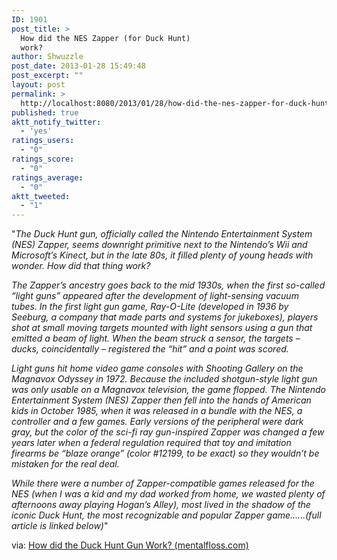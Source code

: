 ```yaml
---
ID: 1901
post_title: >
  How did the NES Zapper (for Duck Hunt)
  work?
author: Shwuzzle
post_date: 2013-01-28 15:49:48
post_excerpt: ""
layout: post
permalink: >
  http://localhost:8080/2013/01/28/how-did-the-nes-zapper-for-duck-hunt-work/
published: true
aktt_notify_twitter:
  - 'yes'
ratings_users:
  - "0"
ratings_score:
  - "0"
ratings_average:
  - "0"
aktt_tweeted:
  - "1"
---
```

"<em>The Duck Hunt gun, officially called the Nintendo Entertainment System (NES) Zapper, seems downright primitive next to the Nintendo’s Wii and Microsoft’s Kinect, but in the late 80s, it filled plenty of young heads with wonder. How did that thing work?</em>

<em>The Zapper’s ancestry goes back to the mid 1930s, when the first so-called “light guns” appeared after the development of light-sensing vacuum tubes. In the first light gun game, Ray-O-Lite (developed in 1936 by Seeburg, a company that made parts and systems for jukeboxes), players shot at small moving targets mounted with light sensors using a gun that emitted a beam of light. When the beam struck a sensor, the targets – ducks, coincidentally – registered the “hit” and a point was scored.</em>

<em>Light guns hit home video game consoles with Shooting Gallery on the Magnavox Odyssey in 1972. Because the included shotgun-style light gun was only usable on a Magnavox television, the game flopped. The Nintendo Entertainment System (NES) Zapper then fell into the hands of American kids in October 1985, when it was released in a bundle with the NES, a controller and a few games. Early versions of the peripheral were dark gray, but the color of the sci-fi ray gun-inspired Zapper was changed a few years later when a federal regulation required that toy and imitation firearms be “blaze orange” (color #12199, to be exact) so they wouldn’t be mistaken for the real deal.</em>

<em>While there were a number of Zapper-compatible games released for the NES (when I was a kid and my dad worked from home, we wasted plenty of afternoons away playing Hogan’s Alley), most lived in the shadow of the iconic Duck Hunt, the most recognizable and popular Zapper game......(full article is linked below)</em>"

via: <a href="http://mentalfloss.com/article/26875/how-did-duck-hunt-gun-work">How did the Duck Hunt Gun Work? (mentalfloss.com)</a>